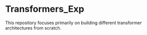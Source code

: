 # Transformers_Exp
This repository focuses primarily on building different transformer architectures from scratch.
